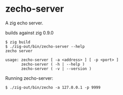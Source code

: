 # zecho-server
A zig echo server.

builds against zig 0.9.0
```
$ zig build
$ ./zig-out/bin/zecho-server --help
zecho server

usage: zecho-server [ -a <address> ] [ -p <port> ]
       zecho-server ( -h | --help )
       zecho-server ( -v | --version )
```

Running zecho-server:
```
$ ./zig-out/bin/zecho -a 127.0.0.1 -p 9999
```
